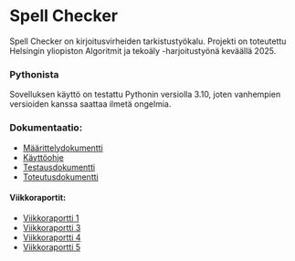 # Spell Checker

Spell Checker on kirjoitusvirheiden tarkistustyökalu. Projekti on toteutettu Helsingin yliopiston Algoritmit ja tekoäly -harjoitustyönä keväällä 2025. 

### Pythonista

Sovelluksen käyttö on testattu Pythonin versiolla 3.10, joten vanhempien versioiden kanssa saattaa ilmetä ongelmia.

### Dokumentaatio:

- [Määrittelydokumentti](https://github.com/isa-srs/algolabra2025/blob/main/dokumentaatio/maarittelydokumentti.md)
- [Käyttöohje](https://github.com/isa-srs/spell-checker/blob/main/dokumentaatio/k%C3%A4ytt%C3%B6ohje.md)
- [Testausdokumentti](https://github.com/isa-srs/spell-checker/blob/main/dokumentaatio/testausdokumentti.md)
- [Toteutusdokumentti](https://github.com/isa-srs/spell-checker/blob/main/dokumentaatio/toteutusdokumentti.md)

#### Viikkoraportit:

- [Viikkoraportti 1](https://github.com/isa-srs/spell-checker/blob/main/dokumentaatio/viikkoraportit/viikkoraportti_1.md)
- [Viikkoraportti 3](https://github.com/isa-srs/spell-checker/blob/main/dokumentaatio/viikkoraportit/viikkoraportti_3.md)
- [Viikkoraportti 4](https://github.com/isa-srs/spell-checker/blob/main/dokumentaatio/viikkoraportit/viikkoraportti_4.md)
- [Viikkoraportti 5](https://github.com/isa-srs/spell-checker/blob/main/dokumentaatio/viikkoraportit/viikkoraportti_5.md)
